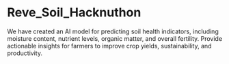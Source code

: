 # Reve_Soil_Hacknuthon
We have created an AI model for predicting soil health indicators, including moisture content, nutrient levels, organic matter, and overall fertility. Provide actionable insights for farmers to improve crop yields, sustainability, and productivity.
